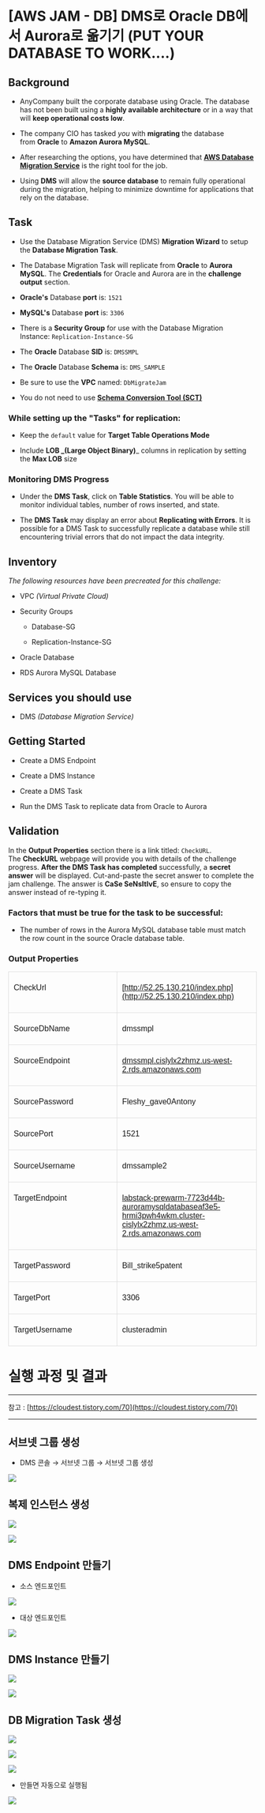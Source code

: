 # [AWS JAM - DB] DMS로 Oracle DB에서 Aurora로 옮기기 (PUT YOUR DATABASE TO WORK....)


## Background

*   AnyCompany built the corporate database using Oracle. The database has not been built using a **highly available architecture** or in a way that will **keep operational costs low**.

*   The company CIO has tasked _you_ with **migrating** the database from **Oracle** to **Amazon Aurora MySQL**.

*   After researching the options, you have determined that [**AWS Database Migration Service**](https://aws.amazon.com/dms/) is the right tool for the job.

*   Using **DMS** will allow the **source database** to remain fully operational during the migration, helping to minimize downtime for applications that rely on the database.

## Task

*   Use the Database Migration Service (DMS) **Migration Wizard** to setup the **Database Migration Task**.

*   The Database Migration Task will replicate from **Oracle** to **Aurora MySQL**. The **Credentials** for Oracle and Aurora are in the **challenge output** section.

*   **Oracle's** Database **port** is: `1521`

*   **MySQL's** Database **port** is: `3306`

*   There is a **Security Group** for use with the Database Migration Instance: `Replication-Instance-SG`

*   The **Oracle** Database **SID** is: `DMSSMPL`

*   The **Oracle** Database **Schema** is: `DMS_SAMPLE`

*   Be sure to use the **VPC** named: `DbMigrateJam`

*   You do not need to use [**Schema Conversion Tool (SCT)**](https://aws.amazon.com/documentation/SchemaConversionTool/)

### While setting up the "Tasks" for replication:

*   Keep the `default` value for **Target Table Operations Mode**

*   Include **LOB **_**(Large Object Binary)**_ columns in replication by setting the **Max LOB** size

### Monitoring DMS Progress

*   Under the **DMS Task**, click on **Table Statistics**. You will be able to monitor individual tables, number of rows inserted, and state.

*   The **DMS Task** may display an error about **Replicating with Errors**. It is possible for a DMS Task to successfully replicate a database while still encountering trivial errors that do not impact the data integrity.

## Inventory

_The following resources have been precreated for this challenge:_

*   VPC _(Virtual Private Cloud)_

*   Security Groups

    *   Database-SG

    *   Replication-Instance-SG

*   Oracle Database

*   RDS Aurora MySQL Database

## Services you should use

*   DMS _(Database Migration Service)_

## Getting Started

*   Create a DMS Endpoint

*   Create a DMS Instance

*   Create a DMS Task

*   Run the DMS Task to replicate data from Oracle to Aurora

## Validation

In the **Output Properties** section there is a link titled: `CheckURL`. The **CheckURL** webpage will provide you with details of the challenge progress. **After the DMS Task has completed** successfully, a **secret answer** will be displayed. Cut-and-paste the secret answer to complete the jam challenge. The answer is **CaSe SeNsItIvE**, so ensure to copy the answer instead of re-typing it.

### Factors that must be true for the task to be successful:

*   The number of rows in the Aurora MySQL database table must match the row count in the source Oracle database table.

### Output Properties

<table data-layout="default" data-local-id="5ed7259a-2278-4971-9924-7cd71fcb03a2" class="confluenceTable" style="margin: 10px 0px 0px; overflow-x: auto; font-family: Arial, sans-serif; letter-spacing: normal;"><colgroup><col style="width: 340px;"><col style="width: 340px;"></colgroup>

<tbody>

<tr>

<td class="confluenceTd" style="border: 1px solid rgb(221, 221, 221); padding: 7px 10px; vertical-align: top; min-width: 8px;">

CheckUrl

</td>

<td class="confluenceTd" style="border: 1px solid rgb(221, 221, 221); padding: 7px 10px; vertical-align: top; min-width: 8px;">

[http://52.25.130.210/index.php](http://52.25.130.210/index.php)

</td>

</tr>

<tr>

<td class="confluenceTd" style="border: 1px solid rgb(221, 221, 221); padding: 7px 10px; vertical-align: top; min-width: 8px;">

SourceDbName

</td>

<td class="confluenceTd" style="border: 1px solid rgb(221, 221, 221); padding: 7px 10px; vertical-align: top; min-width: 8px;">

dmssmpl

</td>

</tr>

<tr>

<td class="confluenceTd" style="border: 1px solid rgb(221, 221, 221); padding: 7px 10px; vertical-align: top; min-width: 8px;">

SourceEndpoint

</td>

<td class="confluenceTd" style="border: 1px solid rgb(221, 221, 221); padding: 7px 10px; vertical-align: top; min-width: 8px;">

[dmssmpl.cislylx2zhmz.us-west-2.rds.amazonaws.com](http://dmssmpl.cislylx2zhmz.us-west-2.rds.amazonaws.com/)

</td>

</tr>

<tr>

<td class="confluenceTd" style="border: 1px solid rgb(221, 221, 221); padding: 7px 10px; vertical-align: top; min-width: 8px;">

SourcePassword

</td>

<td class="confluenceTd" style="border: 1px solid rgb(221, 221, 221); padding: 7px 10px; vertical-align: top; min-width: 8px;">

Fleshy_gave0Antony

</td>

</tr>

<tr>

<td class="confluenceTd" style="border: 1px solid rgb(221, 221, 221); padding: 7px 10px; vertical-align: top; min-width: 8px;">

SourcePort

</td>

<td class="confluenceTd" style="border: 1px solid rgb(221, 221, 221); padding: 7px 10px; vertical-align: top; min-width: 8px;">

1521

</td>

</tr>

<tr>

<td class="confluenceTd" style="border: 1px solid rgb(221, 221, 221); padding: 7px 10px; vertical-align: top; min-width: 8px;">

SourceUsername

</td>

<td class="confluenceTd" style="border: 1px solid rgb(221, 221, 221); padding: 7px 10px; vertical-align: top; min-width: 8px;">

dmssample2

</td>

</tr>

<tr>

<td class="confluenceTd" style="border: 1px solid rgb(221, 221, 221); padding: 7px 10px; vertical-align: top; min-width: 8px;">

TargetEndpoint

</td>

<td class="confluenceTd" style="border: 1px solid rgb(221, 221, 221); padding: 7px 10px; vertical-align: top; min-width: 8px;">

[labstack-prewarm-7723d44b-auroramysqldatabaseaf3e5-hrmi3pwh4wkm.cluster-cislylx2zhmz.us-west-2.rds.amazonaws.com](http://labstack-prewarm-7723d44b-auroramysqldatabaseaf3e5-hrmi3pwh4wkm.cluster-cislylx2zhmz.us-west-2.rds.amazonaws.com/)

</td>

</tr>

<tr>

<td class="confluenceTd" style="border: 1px solid rgb(221, 221, 221); padding: 7px 10px; vertical-align: top; min-width: 8px;">

TargetPassword

</td>

<td class="confluenceTd" style="border: 1px solid rgb(221, 221, 221); padding: 7px 10px; vertical-align: top; min-width: 8px;">

Bill_strike5patent

</td>

</tr>

<tr>

<td class="confluenceTd" style="border: 1px solid rgb(221, 221, 221); padding: 7px 10px; vertical-align: top; min-width: 8px;">

TargetPort

</td>

<td class="confluenceTd" style="border: 1px solid rgb(221, 221, 221); padding: 7px 10px; vertical-align: top; min-width: 8px;">

3306

</td>

</tr>

<tr>

<td class="confluenceTd" style="border: 1px solid rgb(221, 221, 221); padding: 7px 10px; vertical-align: top; min-width: 8px;">

TargetUsername

</td>

<td class="confluenceTd" style="border: 1px solid rgb(221, 221, 221); padding: 7px 10px; vertical-align: top; min-width: 8px;">

clusteradmin

</td>

</tr>

</tbody>

</table>

# 실행 과정 및 결과

* * *

참고 : [https://cloudest.tistory.com/70](https://cloudest.tistory.com/70)

* * *

## 서브넷 그룹 생성

*   DMS 콘솔 → 서브넷 그룹 → 서브넷 그룹 생성

![](https://i.imgur.com/D9VZTYC.png)


## 복제 인스턴스 생성

![](https://i.imgur.com/NHNqRa6.png)

![](https://i.imgur.com/F7zfs9b.png)

## DMS Endpoint 만들기

*   소스 엔드포인트

![](https://i.imgur.com/41iltk7.png)


*   대상 엔드포인트

![](https://i.imgur.com/XyIEx42.png)


## DMS Instance 만들기

![](https://i.imgur.com/8jjUS2Y.png)

![](https://i.imgur.com/xDpOTPP.png)


## DB Migration Task 생성

![](https://i.imgur.com/0HtPvEg.png)

![](https://i.imgur.com/pQxIyCC.png)

![](https://i.imgur.com/exdLbZX.png)


*   만들면 자동으로 실행됨

![](https://i.imgur.com/0oAqIBX.png)

<!--stackedit_data:
eyJoaXN0b3J5IjpbLTE3NjMwODQzOV19
-->